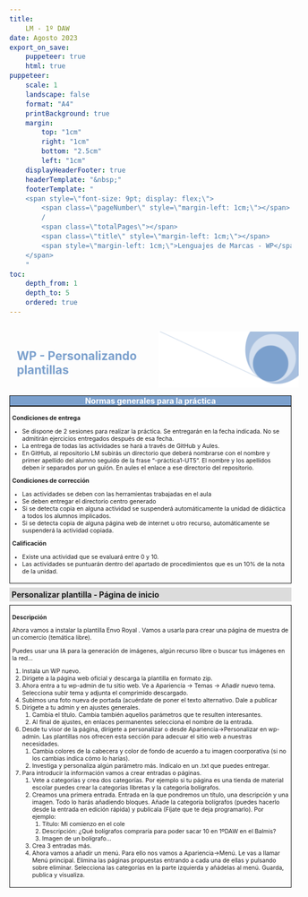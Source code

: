 ```yaml
---
title: 
    LM - 1º DAW
date: Agosto 2023
export_on_save:
    puppeteer: true
    html: true
puppeteer:
    scale: 1
    landscape: false
    format: "A4"
    printBackground: true
    margin:
        top: "1cm"
        right: "1cm"
        bottom: "2.5cm"
        left: "1cm"
    displayHeaderFooter: true
    headerTemplate: "&nbsp;"
    footerTemplate: "
    <span style=\"font-size: 9pt; display: flex;\">
        <span class=\"pageNumber\" style=\"margin-left: 1cm;\"></span>
        /
        <span class=\"totalPages\"></span>
        <span class=\"title\" style=\"margin-left: 1cm;\"></span>
        <span style=\"margin-left: 1cm;\">Lenguajes de Marcas - WP</span>
    </span>
    "
toc:
    depth_from: 1
    depth_to: 5
    ordered: true
---
```


<!--A incluir al principio de la práctica-->
<div>
    <div style="display: flex; padding: 10pt; width: 100%; justify-content: flex-end;align-items: center">
            <div >
                <h2 style="color:#7ba0cd">WP - Personalizando plantillas</h2>
            </div>
            <img height="100" src="../Resources/Fondo.png" alt="Imagen fondo" />
        </div>
    <div style="display: flex; background-color: #7ba0cd; justify-content: space-between; border-style: solid; border-width: thin;">
        <div style="text-align: center; color:white;font-weight:bold;width:100%">
            Normas generales para la práctica
        </div>
    </div>
  
</div>

<div style="font-size: 75%; border-style: solid; border-width: thin; padding: 3pt;">

**Condiciones de entrega**

* Se dispone de 2 sesiones para realizar la práctica. Se entregarán en la fecha indicada. No se admitirán ejercicios entregados  después de esa fecha.
* La entrega de todas las actividades se hará a través de GitHub y Aules. 
* En GitHub, al repositorio LM subirás un directorio que deberá nombrarse con el nombre y primer apellido del alumno seguido de la frase “-práctica1-UT5”. El nombre y los apellidos deben ir separados por un guión. En aules el enlace a ese directorio del repositorio.

**Condiciones de corrección**

* Las actividades se deben con las herramientas trabajadas en el aula
* Se deben entregar el directorio centro generado
* Si se detecta copia en alguna actividad se suspenderá automáticamente la unidad de didáctica a todos los alumnos implicados.
* Si se detecta copia de alguna página web de internet u otro recurso, automáticamente se suspenderá la actividad copiada.

**Calificación**

* Existe una actividad que se evaluará entre 0 y 10.
* Las actividades se puntuarán dentro del apartado de procedimientos que es un 10% de la nota de la unidad. 
  
</div>

<div style="padding: 3pt; font-weight: bold; background-color: gainsboro; margin: 5pt 0pt 5pt 0pt;">
Personalizar plantilla - Página de inicio
</div>
<div style="font-size: 75%; border-style: solid; border-width: thin; padding: 3pt;">

**Descripción**

Ahora vamos a instalar la plantilla Envo Royal . Vamos a usarla para crear una página de muestra de un comercio (temática libre). 

Puedes usar una IA para la generación de imágenes, algún recurso libre o buscar tus imágenes en la red...

1. Instala un WP nuevo.
2. Dirígete a la página web oficial y descarga la plantilla en formato zip.
3. Ahora entra a tu wp-admin de tu sitio web. Ve a Apariencia -> Temas -> Añadir nuevo tema. Selecciona subir tema y adjunta el comprimido descargado.
4. Subimos una foto nueva de portada (acuérdate de poner el texto alternativo. Dale a publicar
5. Dirígete a tu admin y en ajustes generales.
   1. Cambia el título. Cambia también aquellos parámetros que te resulten interesantes.
   2. Al final de ajustes, en enlaces permanentes selecciona el nombre de la entrada.
6. Desde tu visor de la página, dirígete a personalizar o desde Apariencia->Personalizar en wp-admin. Las plantillas nos ofrecen esta sección para adecuar el sitio web a nuestras necesidades.
   1.  Cambia colores de la cabecera y color de fondo de acuerdo a tu imagen coorporativa (si no los cambias indica cómo lo harías).
   2.  Investiga y personaliza algún parámetro más. Indícalo en un .txt que puedes entregar.
7. Para introducir la información vamos a crear entradas o páginas.
   1. Vete a categorías y crea dos categorías. Por ejemplo si tu página es una tienda de material escolar puedes crear la categorías libretas y la categoría bolígrafos.
   2. Creamos una primera entrada. Entrada en la que pondremos un título, una descripción y una imagen. Todo lo harás añadiendo bloques. Añade la categoría bolígrafos (puedes hacerlo desde la entrada en edición rápida) y publícala (Fíjate que te deja programarlo). Por ejemplo:
      1. Título: Mi comienzo en el cole
      2. Descripción: ¿Qué bolígrafos compraría para poder sacar 10 en 1ºDAW en el Balmis?
      3. Imagen de un bolígrafo...
    3. Crea 3 entradas más.
    4. Ahora vamos a añadir un menú. Para ello nos vamos a Apariencia->Menú. Le vas a llamar Menú principal. Elimina las páginas propuestas entrando a cada una de ellas y pulsando sobre eliminar. Selecciona las categorías en la parte izquierda y añádelas al menú. Guarda, publica y visualiza.